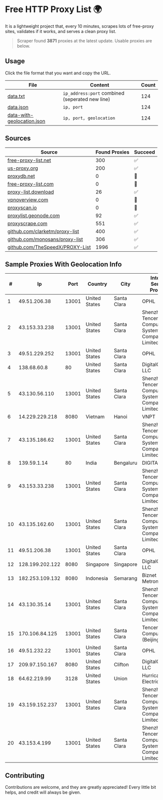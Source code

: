 
# Free HTTP Proxy List 🌍

It is a lightweight project that, every 10 minutes, scrapes lots of free-proxy sites, validates if it works, and serves a clean proxy list.


> Scraper found **3871** proxies at the latest update. Usable proxies are below.

## Usage

Click the file format that you want and copy the URL.


|File|Content|Count|
|----|-------|-----|
|[data.txt](https://raw.githubusercontent.com/themiralay/Proxy-List-World/master/data.txt)|`ip_address:port` combined (seperated new line)|124|
|[data.json](https://raw.githubusercontent.com/themiralay/Proxy-List-World/master/data.json)|`ip, port`|124|
|[data-with-geolocation.json](https://raw.githubusercontent.com/themiralay/Proxy-List-World/master/data-with-geolocation.json)|`ip, port, geolocation`|124|

## Sources

|Source|Found Proxies|Succeed|
|------|-------------|-------|
|[free-proxy-list.net](https://free-proxy-list.net)|300|✅|
|[us-proxy.org](https://www.us-proxy.org)|200|✅|
|[proxydb.net](http://proxydb.net)|0|🚫|
|[free-proxy-list.com](https://free-proxy-list.com/?page=&port=&type%5B%5D=http&type%5B%5D=https&up_time=0&search=Search)|0|🚫|
|[proxy-list.download](https://www.proxy-list.download/HTTP)|26|✅|
|[vpnoverview.com](https://vpnoverview.com/privacy/anonymous-browsing/free-proxy-servers)|0|🚫|
|[proxyscan.io](https://www.proxyscan.io)|0|🚫|
|[proxylist.geonode.com](https://proxylist.geonode.com/api/proxy-list?limit=300&page=1&sort_by=lastChecked&sort_type=desc&protocols=http,https)|92|✅|
|[proxyscrape.com](https://api.proxyscrape.com/v2/?request=displayproxies&protocol=http&timeout=10000&country=all&ssl=all&anonymity=all)|551|✅|
|[github.com/clarketm/proxy-list](https://raw.githubusercontent.com/clarketm/proxy-list/master/proxy-list-raw.txt)|400|✅|
|[github.com/monosans/proxy-list](https://raw.githubusercontent.com/monosans/proxy-list/main/proxies/http.txt)|306|✅|
|[github.com/TheSpeedX/PROXY-List](https://raw.githubusercontent.com/TheSpeedX/PROXY-List/master/http.txt)|1996|✅|


## Sample Proxies With Geolocation Info

|#|Ip|Port|Country|City|Internet Service Provider|
|-|--|----|-------|----|-------------------------|
|1|49.51.206.38|13001|United States|Santa Clara|OPHL|
|2|43.153.33.238|13001|United States|Santa Clara|Shenzhen Tencent Computer Systems Company Limited|
|3|49.51.229.252|13001|United States|Santa Clara|OPHL|
|4|138.68.60.8|80|United States|Santa Clara|DigitalOcean, LLC|
|5|43.130.56.110|13001|United States|Santa Clara|Shenzhen Tencent Computer Systems Company Limited|
|6|14.229.229.218|8080|Vietnam|Hanoi|VNPT|
|7|43.135.186.62|13001|United States|Santa Clara|Shenzhen Tencent Computer Systems Company Limited|
|8|139.59.1.14|80|India|Bengaluru|DIGITALOCEAN|
|9|43.153.33.238|13001|United States|Santa Clara|Shenzhen Tencent Computer Systems Company Limited|
|10|43.135.162.60|13001|United States|Santa Clara|Shenzhen Tencent Computer Systems Company Limited|
|11|49.51.206.38|13001|United States|Santa Clara|OPHL|
|12|128.199.202.122|8080|Singapore|Singapore|DigitalOcean, LLC|
|13|182.253.109.132|8080|Indonesia|Semarang|Biznet Metronet|
|14|43.130.35.14|13001|United States|Santa Clara|Shenzhen Tencent Computer Systems Company Limited|
|15|170.106.84.125|13001|United States|Santa Clara|Tencent Cloud Computing (Beijing) Co|
|16|49.51.232.22|13001|United States|Santa Clara|OPHL|
|17|209.97.150.167|8080|United States|Clifton|DigitalOcean, LLC|
|18|64.62.219.99|3128|United States|Union|Hurricane Electric LLC|
|19|43.159.152.237|13001|United States|Santa Clara|Shenzhen Tencent Computer Systems Company Limited|
|20|43.153.4.199|13001|United States|Santa Clara|Shenzhen Tencent Computer Systems Company Limited|



## Contributing

Contributions are welcome, and they are greatly appreciated! Every
little bit helps, and credit will always be given.

